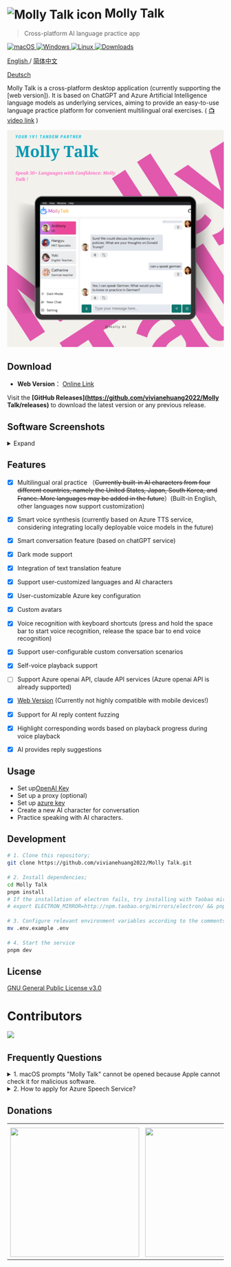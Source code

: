 # <img src="./public/favicon.ico" width="60px" align="center" alt="Molly Talk icon"> Molly Talk

> Cross-platform AI language practice app

<p align="left">
<a href="https://github.com/vivianehuang2022/Molly Talk/releases" target="_blank">
<img alt="macOS" src="https://img.shields.io/badge/-macOS-black?style=flat-square&logo=apple&logoColor=white" />
</a>
<a href="https://github.com/vivianehuang2022/Molly Talk/releases" target="_blank">
<img alt="Windows" src="https://img.shields.io/badge/-Windows-blue?style=flat-square&logo=windows&logoColor=white" />
</a>
<a href="https://github.com/vivianehuang2022/Molly Talk/releases" target="_blank">
<img alt="Linux" src="https://img.shields.io/badge/-linux-red?style=flat-square&logo=linux&logoColor=white" />
</a>
<a href="https://github.com/vivianehuang2022/Molly Talk/releases" target="_blank">
<img alt="Downloads" src="https://img.shields.io/github/downloads/vivianehuang2022/Molly Talk/total.svg?style=flat" />
</a>
</p>

<p align="left">
<a href="./README-EN.md">
English
</a>
/

<a href="./README.md">
简体中文
</a>
</p>

<a href="./README-DE.md">
Deutsch
</a>
</p>

Molly Talk is a cross-platform desktop application (currently supporting the [web version]). It is based on ChatGPT and Azure Artificial Intelligence language models as underlying services, aiming to provide an easy-to-use language practice platform for convenient multilingual oral exercises. ( [📺 video link]() )

<p align="center">
  <img width="" alt="Screenshot: Molly Talk App running" src="./screenshot/main1.png">
</p>

## Download

- **Web Version**： [Online Link]()

Visit the **[GitHub Releases](https://github.com/vivianehuang2022/Molly Talk/releases)** to download the latest version or any previous release.

## Software Screenshots

<details>
<summary>Expand</summary>

<p align="center">
  <img width="" alt="Screenshot: Molly Talk App running" src="./screenshot/new.png">
</p>

<!-- <p align="center">
  <img width="" alt="Screenshot: Molly Talk App running" src="./screenshot/main1-light.png">
</p> -->

<p align="center">
  <img width="" alt="Screenshot: Molly Talk App running" src="./screenshot/setting_chat.png">
</p>
<p align="center">
  <img width="" alt="Screenshot: Molly Talk App running" src="./screenshot/setting_voice.png">
</p>
<p align="center">
  <img width="" alt="Screenshot: Molly Talk App running" src="./screenshot/export.png">
</p>

</details>

## Features

- [x] Multilingual oral practice （~~Currently built-in AI characters from four different countries, namely the United States, Japan, South Korea, and France. More languages may be added in the future~~）(Built-in English, other languages now support customization)
- [x] Smart voice synthesis (currently based on Azure TTS service, considering integrating locally deployable voice models in the future)
- [x] Smart conversation feature (based on chatGPT service)
- [x] Dark mode support
- [x] Integration of text translation feature
- [x] Support user-customized languages and AI characters
- [x] User-customizable Azure key configuration
- [x] Custom avatars
- [x] Voice recognition with keyboard shortcuts (press and hold the space bar to start voice recognition, release the space bar to end voice recognition)

- [x] Support user-configurable custom conversation scenarios
- [x] Self-voice playback support
- [ ] Support Azure openai API, claude API services (Azure openai API is already supported)
- [x] [Web Version](https://polyglotai1.xyz) (Currently not highly compatible with mobile devices!)
- [x] Support for AI reply content fuzzing
- [x] Highlight corresponding words based on playback progress during voice playback
- [x] AI provides reply suggestions

## Usage

- Set up[OpenAI Key](https://platform.openai.com/account/api-keys)
- Set up a proxy (optional)
- Set up [azure key](https://portal.azure.com/)
- Create a new AI character for conversation
- Practice speaking with AI characters.

## Development

```bash
# 1. Clone this repository;
git clone https://github.com/vivianehuang2022/Molly Talk.git

# 2. Install dependencies;
cd Molly Talk
pnpm install
# If the installation of electron fails, try installing with Taobao mirror source👇:
# export ELECTRON_MIRROR=http://npm.taobao.org/mirrors/electron/ && pnpm i

# 3. Configure relevant environment variables according to the comments
mv .env.example .env

# 4. Start the service
pnpm dev
```

## License

[GNU General Public License v3.0](./LICENSE)

# Contributors

<div>
  <a href="https://github.com/vivianehuang2022/Molly Talk/graphs/contributors">
    <img src="https://contrib.rocks/image?repo=vivianehuang2022/Molly Talk" />
  </a>
</div>

## Frequently Questions

<details>
<summary>1. macOS prompts "Molly Talk" cannot be opened because Apple cannot check it for malicious software.</summary>

This error is due to the Gatekeeper security feature in the macOS operating system preventing the application from running.
To resolve this issue, follow these steps:

Open "System Preferences" and click on "Security & Privacy."
In the "General" tab, you will see a message: "Molly Talk" was blocked. Click on "Open Anyway."
Alternatively, you can click "Open Anyways" to open your application.
(Admin permissions may be required to open the application.)

If you don't want to perform these steps every time you open the application, you can add the application to the whitelist to run without being blocked. To add your application to the whitelist, do the following:

Open Terminal and enter the following command:

```sh
xattr -rd com.apple.quarantine /path/to/Molly Talk.app
```

Here, /path/to/Molly Talk.app is the full path to your application.

After running the command, the application will be added to the whitelist, and Gatekeeper will no longer block its execution.

</details>
<details>
<summary>2. How to apply for Azure Speech Service?</summary>

To apply for an API key for Azure Speech Service, you can follow these steps:

- Log in to the Azure portal （https://portal.azure.com/）
- Go to the "Azure Speech Service" page and click the "Add" button.
- In the "Create Azure Speech Service" window, choose your subscription, resource group, region, and specify a name for the new service.
- Select the "F0" pricing tier and click "Create."
- Once created, go to the "Overview" page of the new service to view the key and endpoint.

</details>

## Donations

<table>
  <tr>
    <!-- <th>爱发电</th> -->
    <th></th>
    <th></th>
  </tr>
  <tr>
   <!-- <td><a target="_blank" href="https://afdian.net/a/vivianehuang2022">爱发电</a</td> -->
    <td><img width="300" height="300" alt="" src=""></td>
    <td><img width="300" height="300"  alt="" src=""></td>
  </tr>
</table>

